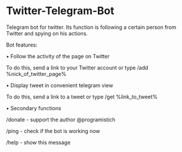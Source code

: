 # Twitter-Telegram-Bot
Telegram bot for twitter. Its function is following a certain person from Twitter and spying on his actions.

Bot features:

• Follow the activity of the page on Twitter

To do this, send a link to your Twitter account or type /add %nick_of_twitter_page%

• Display tweet in convenient telegram view

To do this, send a link to a tweet or type /get %link_to_tweet%

• Secondary functions

/donate - support the author @programistich

/ping - check if the bot is working now

/help - show this message
